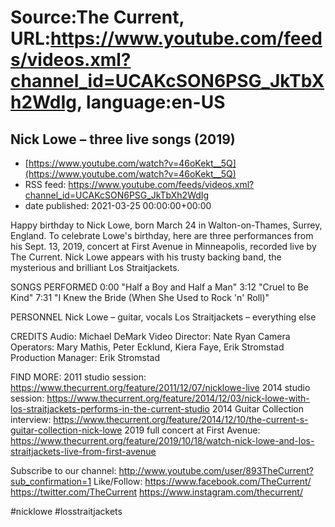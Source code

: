 # Source:The Current, URL:https://www.youtube.com/feeds/videos.xml?channel_id=UCAKcSON6PSG_JkTbXh2WdIg, language:en-US

## Nick Lowe – three live songs (2019)
 - [https://www.youtube.com/watch?v=46oKekt__5Q](https://www.youtube.com/watch?v=46oKekt__5Q)
 - RSS feed: https://www.youtube.com/feeds/videos.xml?channel_id=UCAKcSON6PSG_JkTbXh2WdIg
 - date published: 2021-03-25 00:00:00+00:00

Happy birthday to Nick Lowe, born March 24 in Walton-on-Thames, Surrey, England. To celebrate Lowe's birthday, here are three performances from his Sept. 13, 2019, concert at First Avenue in Minneapolis, recorded live by The Current. Nick Lowe appears with his trusty backing band, the mysterious and brilliant Los Straitjackets.

SONGS PERFORMED
0:00 "Half a Boy and Half a Man"
3:12 "Cruel to Be Kind"
7:31 "I Knew the Bride (When She Used to Rock 'n' Roll)" 

PERSONNEL
Nick Lowe – guitar, vocals
Los Straitjackets – everything else

CREDITS
Audio: Michael DeMark
Video Director: Nate Ryan
Camera Operators: Mary Mathis, Peter Ecklund, Kiera Faye, Erik Stromstad
Production Manager: Erik Stromstad

FIND MORE:
2011 studio session: https://www.thecurrent.org/feature/2011/12/07/nicklowe-live
2014 studio session: https://www.thecurrent.org/feature/2014/12/03/nick-lowe-with-los-straitjackets-performs-in-the-current-studio
2014 Guitar Collection interview:
https://www.thecurrent.org/feature/2014/12/10/the-current-s-guitar-collection-nick-lowe
2019 full concert at First Avenue:
https://www.thecurrent.org/feature/2019/10/18/watch-nick-lowe-and-los-straitjackets-live-from-first-avenue

Subscribe to our channel:
http://www.youtube.com/user/893TheCurrent?sub_confirmation=1
Like/Follow:
https://www.facebook.com/TheCurrent/
https://twitter.com/TheCurrent
https://www.instagram.com/thecurrent/

#nicklowe #losstraitjackets

